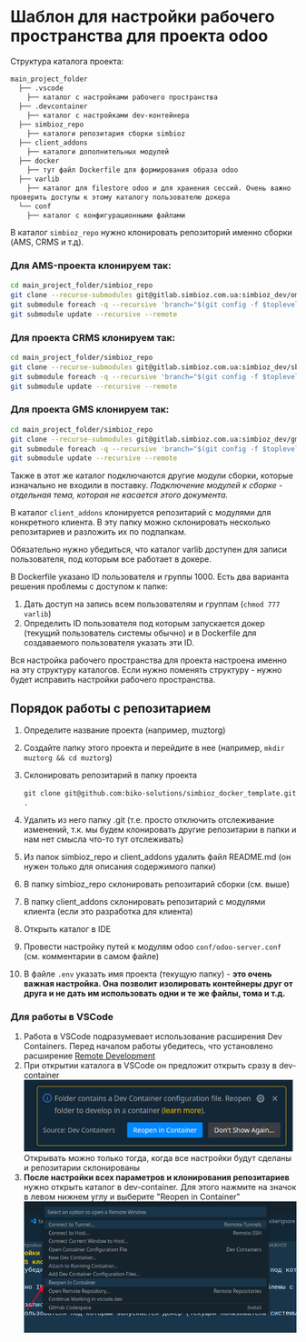 # Шаблон для настройки рабочего пространства для проекта odoo

Структура каталога проекта:

```
main_project_folder
  ├── .vscode
    ├── каталог с настройками рабочего пространства
  ├── .devcontainer
    ├── каталог с настройками dev-контейнера
  ├── simbioz_repo
    ├── каталоги репозитария сборки simbioz
  ├── client_addons
    ├── каталоги дополнительных модулей
  ├── docker
    ├── тут файл Dockerfile для формирования образа odoo
  ├── varlib
    ├── каталог для filestore odoo и для хранения сессий. Очень важно проверить доступы к этому каталогу пользователю докера
  └── conf
    ├── каталог с конфигурационными файлами
```

В каталог `simbioz_repo` нужно клонировать репозиторий именно сборки (AMS, CRMS и т.д).

### Для AMS-проекта клонируем так:

```bash
cd main_project_folder/simbioz_repo
git clone --recurse-submodules git@gitlab.simbioz.com.ua:simbioz_dev/oms.git .
git submodule foreach -q --recursive 'branch="$(git config -f $toplevel/.gitmodules submodule.$name.branch)"; git checkout $branch'
git submodule update --recursive --remote
```

### Для проекта CRMS клонируем так:

```bash
cd main_project_folder/simbioz_repo
git clone --recurse-submodules git@gitlab.simbioz.com.ua:simbioz_dev/sbe.git .
git submodule foreach -q --recursive 'branch="$(git config -f $toplevel/.gitmodules submodule.$name.branch)"; git checkout $branch'
git submodule update --recursive --remote
```

### Для проекта GMS клонируем так:

```bash
cd main_project_folder/simbioz_repo
git clone --recurse-submodules git@gitlab.simbioz.com.ua:simbioz_dev/gms.git .
git submodule foreach -q --recursive 'branch="$(git config -f $toplevel/.gitmodules submodule.$name.branch)"; git checkout $branch'
git submodule update --recursive --remote
```

Также в этот же каталог подключаются другие модули сборки, которые изначально не входили в поставку.
_Подключение модулей к сборке - отдельная тема, которая не касается этого документа._

В каталог `client_addons` клонируется репозитарий с модулями для конкретного клиента. В эту
папку можно склонировать несколько репозитариев и разложить их по подпапкам. <br/>

Обязательно нужно убедиться, что каталог varlib доступен для записи пользователя, под которым все работает в докере. <br/>

В Dockerfile указано ID пользователя и группы 1000. Есть два варианта решения проблемы с доступом к папке:

1. Дать доступ на запись всем пользователям и группам (`chmod 777 varlib`)
2. Определить ID пользователя под которым запускается докер (текущий пользователь системы обычно) и в Dockerfile для создаваемого пользователя указать эти ID.

Вся настройка рабочего пространства для проекта настроена именно на эту структуру каталогов. Если нужно поменять структуру - нужно будет исправить настройки рабочего пространства.

## Порядок работы с репозитарием

1. Определите название проекта (например, muztorg)
2. Создайте папку этого проекта и перейдите в нее (например, `mkdir muztorg && cd muztorg`)
3. Склонировать репозитарий в папку проекта

   `git clone git@github.com:biko-solutions/simbioz_docker_template.git .`

4. Удалить из него папку .git (т.е. просто отключить отслеживание изменений, т.к. мы будем клонировать другие репозитарии в папки и нам нет смысла что-то тут отслеживать)
5. Из папок simbioz_repo и client_addons удалить файл README.md (он нужен только для описания содержимого папки)
6. В папку simbioz_repo склонировать репозитарий сборки (см. выше)
7. В папку client_addons склонировать репозитарий с модулями клиента (если это разработка для клиента)
8. Открыть каталог в IDE
9. Провести настройку путей к модулям odoo `conf/odoo-server.conf` (см. комментарии в самом файле)
10. В файле `.env` указать имя проекта (текущую папку) - **это очень важная настройка. Она позволит изолировать контейнеры друг от друга и не дать им использовать одни и те же файлы, тома и т.д.**

### Для работы в VSCode

1. Работа в VSCode подразумевает использование расширения Dev Containers. Перед началом работы убедитесь, что установлено расширение [Remote Development](https://marketplace.visualstudio.com/items?itemName=ms-vscode-remote.vscode-remote-extensionpack)
2. При открытии каталога в VSCode он предложит открыть сразу в dev-container
   ![alt text](docs/2024-03-31_17-44.png)
   Открывать можно только тогда, когда все настройки будут сделаны и репозитарии склонированы
3. **После настройки всех параметров и клонирования репозитариев** нужно открыть каталог в dev-container. Для этого нажмите на значок в левом нижнем углу и выберите "Reopen in Container"
   ![alt text](docs/2024-03-31_17-54.png)
